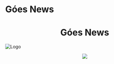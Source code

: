# Góes News
<h1 align="center"> Góes News </h1>

![Logo](https://github.com/GuilhermePereira2005/GoesNews/blob/main/G%C3%B5esNews%20(1).png?raw=true)
<p align="center">
<img src="https://img.shields.io/badge/G%C3%B3es%20News-Home-blue"/>
</p>

